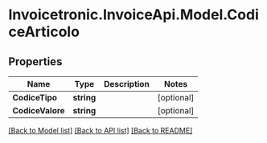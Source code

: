 # Invoicetronic.InvoiceApi.Model.CodiceArticolo

## Properties

Name | Type | Description | Notes
------------ | ------------- | ------------- | -------------
**CodiceTipo** | **string** |  | [optional] 
**CodiceValore** | **string** |  | [optional] 

[[Back to Model list]](../README.md#documentation-for-models) [[Back to API list]](../README.md#documentation-for-api-endpoints) [[Back to README]](../README.md)


